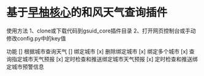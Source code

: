 # 基于[早柚核心](https://github.com/Genshin-bots/gsuid_core)的和风天气查询插件

使用方法
1、clone或下载代码到gsuid_core插件目录
2、打开网页控制台或手动修改config.py中的key值

功能
[] 根据城市查询天气
[] 绑定城市
[x] 删除绑定城市
[x] 绑定多个城市
[x] 查询指定城市天气预报
[x] 定时检查和推送绑定城市天气预报
[x] 定时检查和推送绑定城市预警信息
